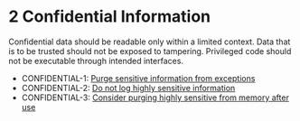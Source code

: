 # 2 Confidential Information
Confidential data should be readable only within a limited context. Data that is to be trusted should not be exposed to tampering. Privileged code should not be executable through intended interfaces.

 - CONFIDENTIAL-1: [Purge sensitive information from exceptions](g2_01)
 - CONFIDENTIAL-2: [Do not log highly sensitive information](g2_02)
 - CONFIDENTIAL-3: [Consider purging highly sensitive from memory after use](g2_03)